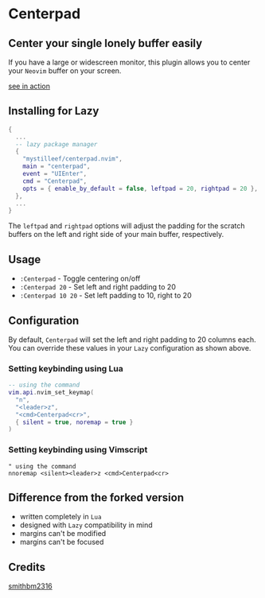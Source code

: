 # Centerpad

## Center your single lonely buffer easily

If you have a large or widescreen monitor, this plugin
allows you to center your `Neovim` buffer on your screen.

[see in action](centerpad.mp4)

## Installing for Lazy

```lua
{
  ...
  -- lazy package manager
  {
    "mystilleef/centerpad.nvim",
    main = "centerpad",
    event = "UIEnter",
    cmd = "Centerpad",
    opts = { enable_by_default = false, leftpad = 20, rightpad = 20 },
  },
  ...
}
```

The `leftpad` and `rightpad` options will adjust the padding
for the scratch buffers on the left and right side of your
main buffer, respectively.

## Usage

- `:Centerpad` - Toggle centering on/off
- `:Centerpad 20` - Set left and right padding to 20
- `:Centerpad 10 20` - Set left padding to 10, right to 20

## Configuration

By default, `Centerpad` will set the left and right padding
to 20 columns each. You can override these values in your
`Lazy` configuration as shown above.

### Setting keybinding using Lua

```lua
-- using the command
vim.api.nvim_set_keymap(
  "n",
  "<leader>z",
  "<cmd>Centerpad<cr>",
  { silent = true, noremap = true }
)
```

### Setting keybinding using Vimscript

```vim
" using the command
nnoremap <silent><leader>z <cmd>Centerpad<cr>
```

## Difference from the forked version

- written completely in `Lua`
- designed with `Lazy` compatibility in mind
- margins can't be modified
- margins can't be focused

## Credits

[smithbm2316](https://github.com/smithbm2316/centerpad.nvim)
